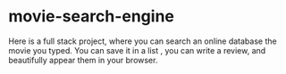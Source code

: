 # movie-search-engine
Here is a full stack project, where you can search an online database the movie you typed. You can save it in a list , you can write a review, and beautifully appear them in your browser.
